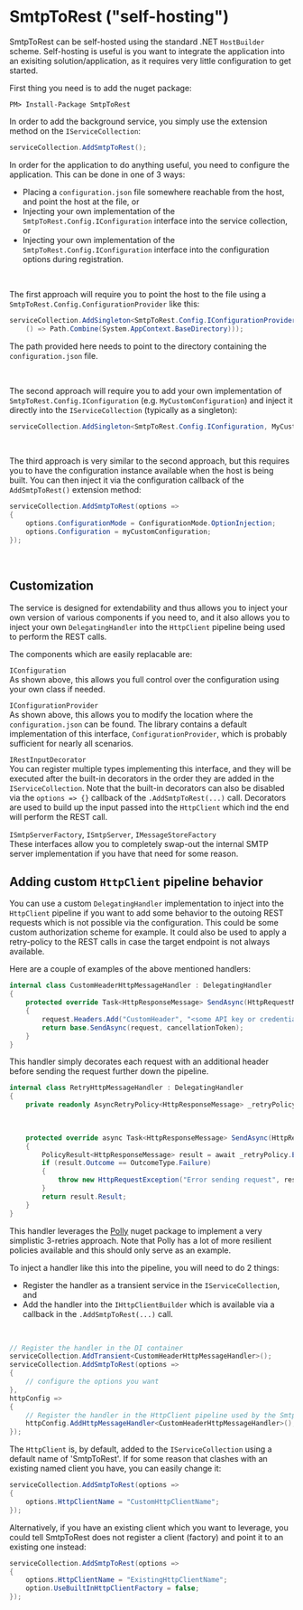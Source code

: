 # SmtpToRest ("self-hosting")

SmtpToRest can be self-hosted using the standard .NET `HostBuilder` scheme. Self-hosting is useful is you want to integrate
the application into an exisiting solution/application, as it requires very little configuration to get started.

First thing you need is to add the nuget package:
```pwsh
PM> Install-Package SmtpToRest
```

In order to add the background service, you simply use the extension method on the `IServiceCollection`:

```csharp
serviceCollection.AddSmtpToRest();
```

In order for the application to do anything useful, you need to configure the application. This can be done in one of 3 ways:
* Placing a `configuration.json` file somewhere reachable from the host, and point the host at the file, or
* Injecting your own implementation of the `SmtpToRest.Config.IConfiguration` interface into the service collection, or
* Injecting your own implementation of the `SmtpToRest.Config.IConfiguration` interface into the configuration options during registration.

<br/>

The first approach will require you to point the host to the file using a `SmtpToRest.Config.ConfigurationProvider` like this:
```csharp
serviceCollection.AddSingleton<SmtpToRest.Config.IConfigurationProvider>(sp => new SmtpToRest.Config.ConfigurationProvider(
    () => Path.Combine(System.AppContext.BaseDirectory)));
```
The path provided here needs to point to the directory containing the `configuration.json` file.

<br/>

The second approach will require you to add your own implementation of `SmtpToRest.Config.IConfiguration` (e.g. `MyCustomConfiguration`) and inject it directly into the `IServiceCollection` (typically as a singleton):
```csharp
serviceCollection.AddSingleton<SmtpToRest.Config.IConfiguration, MyCustomConfiguration>();
```
<br/>

The third approach is very similar to the second approach, but this requires you to have the configuration instance
available when the host is being built. You can then inject it via the configuration callback of the `AddSmtpToRest()` extension method:
```csharp
serviceCollection.AddSmtpToRest(options => 
{
    options.ConfigurationMode = ConfigurationMode.OptionInjection;
    options.Configuration = myCustomConfiguration;
});
```
<br/>

## Customization
The service is designed for extendability and thus allows you to inject your own version of various components if you need to,
and it also allows you to inject your own `DelegatingHandler` into the `HttpClient` pipeline being used to perform the REST calls.

The components which are easily replacable are:

`IConfiguration`<br/>
As shown above, this allows you full control over the configuration using your own class if needed.

`IConfigurationProvider`<br/>
As shown above, this allows you to modify the location where the `configuration.json` can be found. The library contains a
default implementation of this interface, `ConfigurationProvider`, which is probably sufficient for nearly all scenarios.

`IRestInputDecorator`<br/>
You can register multiple types implementing this interface, and they will be executed after the built-in decorators in the
order they are added in the `IServiceCollection`. Note that the built-in decorators can also be disabled via the
`options => {}` callback of the `.AddSmtpToRest(...)` call. Decorators are used to build up the input passed into the
`HttpClient` which ind the end will perform the REST call.

`ISmtpServerFactory`, `ISmtpServer`, `IMessageStoreFactory`<br/>
These interfaces allow you to completely swap-out the internal SMTP server implementation if you have that need for some reason.

## Adding custom `HttpClient` pipeline behavior
You can use a custom `DelegatingHandler` implementation to inject into the `HttpClient` pipeline if you want to add some
behavior to the outoing REST requests which is not possible via the configuration. This could be some custom authorization
scheme for example. It could also be used to apply a retry-policy to the REST calls in case the target endpoint is not
always available.

Here are a couple of examples of the above mentioned handlers:
```csharp
internal class CustomHeaderHttpMessageHandler : DelegatingHandler
{
    protected override Task<HttpResponseMessage> SendAsync(HttpRequestMessage request, CancellationToken cancellationToken)
    {
        request.Headers.Add("CustomHeader", "<some API key or credentials-hash>");
	    return base.SendAsync(request, cancellationToken);
    }
}
```
This handler simply decorates each request with an additional header before sending the request further down the pipeline.

```csharp
internal class RetryHttpMessageHandler : DelegatingHandler
{
    private readonly AsyncRetryPolicy<HttpResponseMessage> _retryPolicy = Policy<HttpResponseMessage>
                                                                            .Handle<HttpRequestException>()
                                                                            .RetryAsync(3);

    protected override async Task<HttpResponseMessage> SendAsync(HttpRequestMessage request, CancellationToken cancellationToken)
    {
        PolicyResult<HttpResponseMessage> result = await _retryPolicy.ExecuteAndCaptureAsync(() => base.SendAsync(request, cancellationToken));
        if (result.Outcome == OutcomeType.Failure)
        {
            throw new HttpRequestException("Error sending request", result.FinalException);
        }
        return result.Result;
    }
}
```
This handler leverages the [Polly](https://github.com/App-vNext/Polly) nuget package to implement a very simplistic 3-retries
approach. Note that Polly has a lot of more resilient policies available and this should only serve as an example. 

To inject a handler like this into the pipeline, you will need to do 2 things:
* Register the handler as a transient service in the `IServiceCollection`, and
* Add the handler into the `IHttpClientBuilder` which is available via a callback in the `.AddSmtpToRest(...)` call.

<br/>

```csharp
// Register the handler in the DI container
serviceCollection.AddTransient<CustomHeaderHttpMessageHandler>();   
serviceCollection.AddSmtpToRest(options =>
{
    // configure the options you want
},
httpConfig =>
{
    // Register the handler in the HttpClient pipeline used by the SmtpToRest service
    httpConfig.AddHttpMessageHandler<CustomHeaderHttpMessageHandler>();
});
```

The `HttpClient` is, by default, added to the `IServiceCollection` using a default name of 'SmtpToRest'. If for some reason
that clashes with an existing named client you have, you can easily change it:
```csharp
serviceCollection.AddSmtpToRest(options => 
{
    options.HttpClientName = "CustomHttpClientName";
});
```

Alternatively, if you have an existing client which you want to leverage, you could tell SmtpToRest does not register a
client (factory) and point it to an existing one instead:
```csharp
serviceCollection.AddSmtpToRest(options => 
{
    options.HttpClientName = "ExistingHttpClientName";
    option.UseBuiltInHttpClientFactory = false;
});
```
